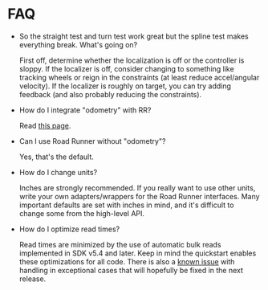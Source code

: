 # FAQ

- So the straight test and turn test work great but the spline test makes everything break. What's going on?

    First off, determine whether the localization is off or the controller is sloppy. If the localizer is off, consider changing to something like tracking wheels or reign in the constraints (at least reduce accel/angular velocity). If the localizer is roughly on target, you can try adding feedback (and also probably reducing the constraints).

- How do I integrate "odometry" with RR?

    Read [this page](../tour/kinematics.md).

- Can I use Road Runner without "odometry"?

    Yes, that's the default.

- How do I change units?

    Inches are strongly recommended. If you really want to use other units, write your own adapters/wrappers for the Road Runner interfaces. Many important defaults are set with inches in mind, and it's difficult to change some from the high-level API.

- How do I optimize read times?

    Read times are minimized by the use of automatic bulk reads implemented in SDK v5.4 and later. Keep in mind the quickstart enables these optimizations for all code. There is also a [known issue](https://github.com/FIRST-Tech-Challenge/SkyStone/issues/232) with handling in exceptional cases that will hopefully be fixed in the next release.
